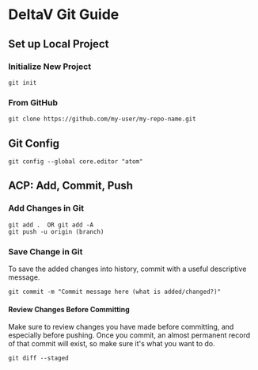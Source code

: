 <h1>DeltaV Git Guide</h1>
<h2>Set up Local Project</h2>
<h3>Initialize New Project</h3>

```
git init
```

<h3>From GitHub</h3>

```
git clone https://github.com/my-user/my-repo-name.git
```

<h2>Git Config</h2>

```
git config --global core.editor "atom"
```

<h2>ACP: Add, Commit, Push</h2>
<h3>Add Changes in Git</h3>

```
git add .  OR git add -A
git push -u origin (branch)
```

<h3>Save Change in Git</h3>
<p> To save the added changes into history, commit with a useful descriptive message.</p>

```
git commit -m "Commit message here (what is added/changed?)"
```

<h4>Review Changes Before Committing</h4>
<p>Make sure to review changes you have made before committing, and especially before pushing. Once you commit, an almost permanent record of that commit will exist, so make sure it's what you want to do.</p>

```
git diff --staged
```
